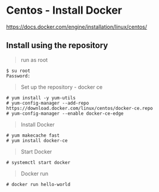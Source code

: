 # Centos - Install Docker

https://docs.docker.com/engine/installation/linux/centos/

## Install using the repository

> run as root

```
$ su root
Password: 
```

> Set up the repository - docker ce

```
# yum install -y yum-utils
# yum-config-manager --add-repo https://download.docker.com/linux/centos/docker-ce.repo
# yum-config-manager --enable docker-ce-edge
```

> Install Docker

```
# yum makecache fast
# yum install docker-ce
```

> Start Docker

```
# systemctl start docker
```

> Docker run

```
# docker run hello-world
```
